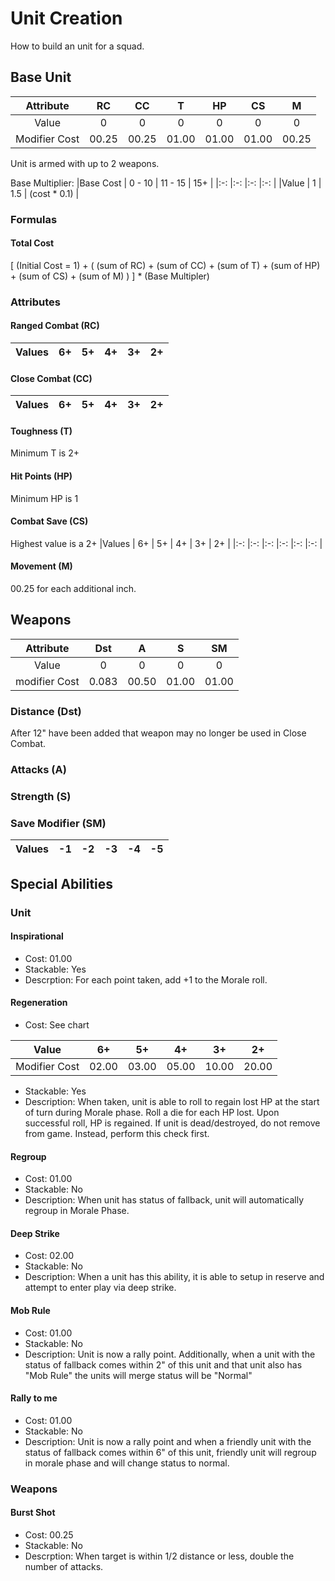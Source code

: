 # Unit Creation
How to build an unit for a squad.

## Base Unit
|Attribute    | RC  | CC  | T   | HP  | CS  | M   |
|:-:          |:-:  |:-:  |:-:  |:-:  |:-:  |:-:  |
|Value        | 0   | 0   | 0   | 0   | 0   | 0   |
|Modifier Cost|00.25|00.25|01.00|01.00|01.00|00.25|

Unit is armed with up to 2 weapons.

Base Multiplier:
|Base Cost    | 0 - 10 | 11 - 15 | 15+ |
|:-:          |:-:     |:-:      |:-:  |
|Value        | 1      | 1.5     | (cost * 0.1) |

### Formulas
#### Total Cost
[ (Initial Cost = 1) + ( (sum of RC) + (sum of CC) + (sum of T) + (sum of HP) + (sum of CS) + (sum of M) ) ] * (Base Multipler)

### Attributes
#### Ranged Combat (RC)
|Values     | 6+  | 5+  | 4+  | 3+  | 2+  |
|:-:        |:-:  |:-:  |:-:  |:-:  |:-:  |

#### Close Combat (CC)
|Values     | 6+  | 5+  | 4+  | 3+  | 2+  |
|:-:        |:-:  |:-:  |:-:  |:-:  |:-:  |

#### Toughness (T)
Minimum T is 2+

#### Hit Points (HP)
Minimum HP is 1

#### Combat Save (CS)
Highest value is a 2+
|Values     | 6+  | 5+  | 4+  | 3+  | 2+  |
|:-:        |:-:  |:-:  |:-:  |:-:  |:-:  |

#### Movement (M)
00.25 for each additional inch.

## Weapons
|Attribute     | Dst | A   | S   | SM  |
|:-:           |:-:  |:-:  |:-:  |:-:  |
|Value         | 0   | 0   | 0   | 0   |
|modifier Cost |0.083|00.50|01.00|01.00|

### Distance (Dst)
After 12" have been added that weapon may no longer be used in Close Combat.

### Attacks (A)


### Strength (S)


### Save Modifier (SM)
|Values     | -1  | -2  | -3  | -4  | -5  |
|:-:        |:-:  |:-:  |:-:  |:-:  |:-:  |

## Special Abilities
### Unit
#### Inspirational
* Cost: 01.00
* Stackable: Yes
* Descrption: For each point taken, add +1 to the Morale roll.

#### Regeneration
* Cost: See chart

|Value         | 6+  | 5+  | 4+  | 3+  | 2+  |
|:-:           |:-:  |:-:  |:-:  |:-:  |:-:  |
|Modifier Cost |02.00|03.00|05.00|10.00|20.00|
* Stackable: Yes
* Description: When taken, unit is able to roll to regain lost HP at the start of turn during Morale phase. Roll a die for each HP lost. Upon successful roll, HP is regained. If unit is dead/destroyed, do not remove from game. Instead, perform this check first. 

#### Regroup
* Cost: 01.00
* Stackable: No
* Description: When unit has status of fallback, unit will automatically regroup in Morale Phase.

#### Deep Strike
* Cost: 02.00
* Stackable: No
* Description: When a unit has this ability, it is able to setup in reserve and attempt to enter play via deep strike.

#### Mob Rule
* Cost: 01.00
* Stackable: No
* Description: Unit is now a rally point. Additionally, when a unit with the status of fallback comes within 2" of this unit and that unit also has "Mob Rule" the units will merge status will be "Normal"

#### Rally to me
* Cost: 01.00
* Stackable: No
* Description: Unit is now a rally point and when a friendly unit with the status of fallback comes within 6" of this unit, friendly unit will regroup in morale phase and will change status to normal.

### Weapons
#### Burst Shot
* Cost: 00.25
* Stackable: No
* Descrption: When target is within 1/2 distance or less, double the number of attacks.
